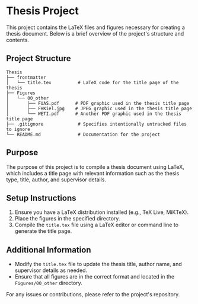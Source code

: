 # Thesis Project

This project contains the LaTeX files and figures necessary for creating a thesis document. Below is a brief overview of the project's structure and contents.

## Project Structure

```
Thesis
├── frontmatter
│   └── title.tex          # LaTeX code for the title page of the thesis
├── Figures
│   └── 00_other
│       ├── FUAS.pdf      # PDF graphic used in the thesis title page
│       ├── FHKiel.jpg    # JPEG graphic used in the thesis title page
│       └── WETI.pdf      # Another PDF graphic used in the thesis title page
├── .gitignore             # Specifies intentionally untracked files to ignore
└── README.md              # Documentation for the project
```

## Purpose

The purpose of this project is to compile a thesis document using LaTeX, which includes a title page with relevant information such as the thesis type, title, author, and supervisor details.

## Setup Instructions

1. Ensure you have a LaTeX distribution installed (e.g., TeX Live, MiKTeX).
2. Place the figures in the specified directory.
3. Compile the `title.tex` file using a LaTeX editor or command line to generate the title page.

## Additional Information

- Modify the `title.tex` file to update the thesis title, author name, and supervisor details as needed.
- Ensure that all figures are in the correct format and located in the `Figures/00_other` directory.

For any issues or contributions, please refer to the project's repository.